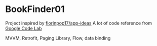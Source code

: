 # BookFinder01

Project inspired by [florinpop17/app-ideas](https://github.com/florinpop17/app-ideas)
A lot of code reference from [Google Code Lab](https://github.com/googlecodelabs/android-paging)

MVVM, Retrofit, Paging Library, Flow, data binding